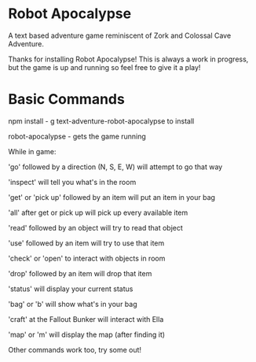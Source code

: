 # Robot Apocalypse
A text based adventure game reminiscent of Zork and Colossal Cave Adventure.

Thanks for installing Robot Apocalypse!  This is always a work in progress, but the game is up and running so feel free to give it a play!

# Basic Commands

npm install - g text-adventure-robot-apocalypse to install

robot-apocalypse - gets the game running


While in game:


'go' followed by a direction (N, S, E, W) will attempt to go that way

'inspect' will tell you what's in the room

'get' or 'pick up' followed by an item will put an item in your bag

'all' after get or pick up will pick up every available item

'read' followed by an object will try to read that object

'use' followed by an item will try to use that item

'check' or 'open' to interact with objects in room

'drop' followed by an item will drop that item

'status' will display your current status

'bag' or 'b' will show what's in your bag

'craft' at the Fallout Bunker will interact with Ella

'map' or 'm' will display the map (after finding it)

Other commands work too, try some out!
